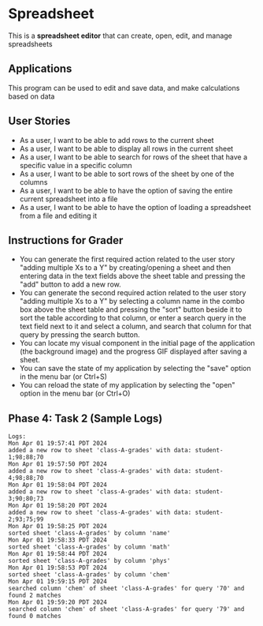 # Spreadsheet

This is a **spreadsheet editor** that can create, open, edit, and manage spreadsheets

## Applications

This program can be used to edit and save data, and make calculations based on data

## User Stories

- As a user, I want to be able to add rows to the current sheet
- As a user, I want to be able to display all rows in the current sheet
- As a user, I want to be able to search for rows of the sheet that have a specific value in a specific column
- As a user, I want to be able to sort rows of the sheet by one of the columns
- As a user, I want to be able to have the option of saving the entire current spreadsheet into a file
- As a user, I want to be able to have the option of loading a spreadsheet from a file and editing it

## Instructions for Grader

- You can generate the first required action related to the user story "adding multiple Xs to a Y" by creating/opening a sheet and then entering data in the text fields above the sheet table and pressing the "add" button to add a new row.
- You can generate the second required action related to the user story "adding multiple Xs to a Y" by selecting a column name in the combo box above the sheet table and pressing the "sort" button beside it to sort the table according to that column, or enter a search query in the text field next to it and select a column, and search that column for that query by pressing the search button.
- You can locate my visual component in the initial page of the application (the background image) and the progress GIF displayed after saving a sheet.
- You can save the state of my application by selecting the "save" option in the menu bar (or Ctrl+S)
- You can reload the state of my application by selecting the "open" option in the menu bar (or Ctrl+O)

## Phase 4: Task 2 (Sample Logs)

```
Logs:
Mon Apr 01 19:57:41 PDT 2024
added a new row to sheet 'class-A-grades' with data: student-1;98;88;70
Mon Apr 01 19:57:50 PDT 2024
added a new row to sheet 'class-A-grades' with data: student-4;98;88;70
Mon Apr 01 19:58:04 PDT 2024
added a new row to sheet 'class-A-grades' with data: student-3;90;80;73
Mon Apr 01 19:58:20 PDT 2024
added a new row to sheet 'class-A-grades' with data: student-2;93;75;99
Mon Apr 01 19:58:25 PDT 2024
sorted sheet 'class-A-grades' by column 'name'
Mon Apr 01 19:58:33 PDT 2024
sorted sheet 'class-A-grades' by column 'math'
Mon Apr 01 19:58:44 PDT 2024
sorted sheet 'class-A-grades' by column 'phys'
Mon Apr 01 19:58:53 PDT 2024
sorted sheet 'class-A-grades' by column 'chem'
Mon Apr 01 19:59:15 PDT 2024
searched column 'chem' of sheet 'class-A-grades' for query '70' and found 2 matches
Mon Apr 01 19:59:20 PDT 2024
searched column 'chem' of sheet 'class-A-grades' for query '79' and found 0 matches
```
